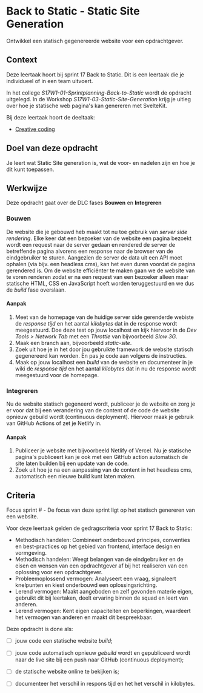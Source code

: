 
# Back to Static - Static Site Generation

Ontwikkel een statisch gegenereerde website voor een opdrachtgever.

## Context

Deze leertaak hoort bij sprint 17 Back to Static. Dit is een leertaak die je individueel of in een team uitvoert.

In het college _S17W1-01-Sprintplanning-Back-to-Static_ wordt de opdracht uitgelegd. In de Workshop _S17W1-03-Static-Site-Generation_ krijg je uitleg over hoe je statische web pagina's kan genereren met SvelteKit.

Bij deze leertaak hoort de deeltaak:
- [Creative coding](https://github.com/fdnd-task/back-to-static-creative-coding)

## Doel van deze opdracht

Je leert wat Static Site generation is, wat de voor- en nadelen zijn en hoe je dit kunt toepassen.

## Werkwijze

Deze opdracht gaat over de DLC fases **Bouwen** en **Integreren** 

### Bouwen

De website die je gebouwd heb maakt tot nu toe gebruik van *server side rendering*. Elke keer dat een bezoeker van de website een pagina bezoekt wordt een request naar de server gedaan en rendered de server de betreffende pagina alvorens een response naar de browser van de eindgebruiker te sturen. Aangezien de server de data uit een API moet ophalen (via bijv. een headless cms), kan het even duren voordat de pagina gerendered is. Om de website efficiënter te maken gaan we de website van te voren renderen zodat er na een request van een bezoeker alleen maar statische HTML, CSS en JavaScript hoeft worden teruggestuurd en we dus de *build* fase overslaan.

#### Aanpak

1. Meet van de homepage van de huidige server side gerenderde webiste de _response tijd_ en het aantal _kilobytes_ dat in de response wordt meegestuurd. Doe deze test op jouw localhost en kijk hiervoor in de _Dev Tools > Network Tab_ met een _Throttle_ van bijvoorbeeld _Slow 3G_.
2. Maak een branch aan, bijvoorbeeld _static-site_.
3. Zoek uit hoe je in het door jou gebruikte framework de website statisch gegenereerd kan worden. En pas je code aan volgens de instructies.
4. Maak op jouw localhost een *build* van de website en documenteer in je wiki de *response tijd* en het aantal *kilobytes* dat in nu de response wordt meegestuurd voor de homepage.

### Integreren

Nu de website statisch gegeneerd wordt, publiceer je de website en zorg je er voor dat bij een verandering van de content of de code de website opnieuw gebuild wordt (continuous deployment). Hiervoor maak je gebruik van GitHub Actions of zet je Netlify in.

#### Aanpak
1. Publiceer je website met bijvoorbeeld Netlify of Vercel. Nu je statische pagina's publiceert kan je ook met een GitHub action automatisch de site laten builden bij een update van de code.
2. Zoek uit hoe je na een aanpassing van de content in het headless cms, automatisch een nieuwe build kunt laten maken.

## Criteria

Focus sprint # - De focus van deze sprint ligt op het statisch genereren van een website.

Voor deze leertaak gelden de gedragscriteria voor sprint 17 Back to Static: 
* Methodisch handelen: Combineert onderbouwd principes, conventies en best-practices op het gebied van frontend, interface design en vormgeving.
* Methodisch handelen: Weegt belangen van de eindgebruiker en de eisen en wensen van een opdrachtgever af bij het realiseren van een oplossing voor een opdrachtgever.
* Probleemoplossend vermogen: Analyseert een vraag, signaleert knelpunten en kiest onderbouwd een oplossingsrichting.
* Lerend vermogen: Maakt aangeboden en zelf gevonden materie eigen, gebruikt dit bij leertaken, deelt ervaring binnen de squad en leert van anderen.
* Lerend vermogen: Kent eigen capaciteiten en beperkingen, waardeert het vermogen van anderen en maakt dit bespreekbaar.

Deze opdracht is done als:
- [ ] jouw code een statische website *‌build*;
- [ ] jouw code automatisch opnieuw *gebuild* wordt en gepubliceerd wordt naar de live site bij een push naar GitHub (continuous deployment);
- [ ] de statische website online te bekijken is;
- [ ] documenteer het verschil in respons tijd en het het verschil in kilobytes.


